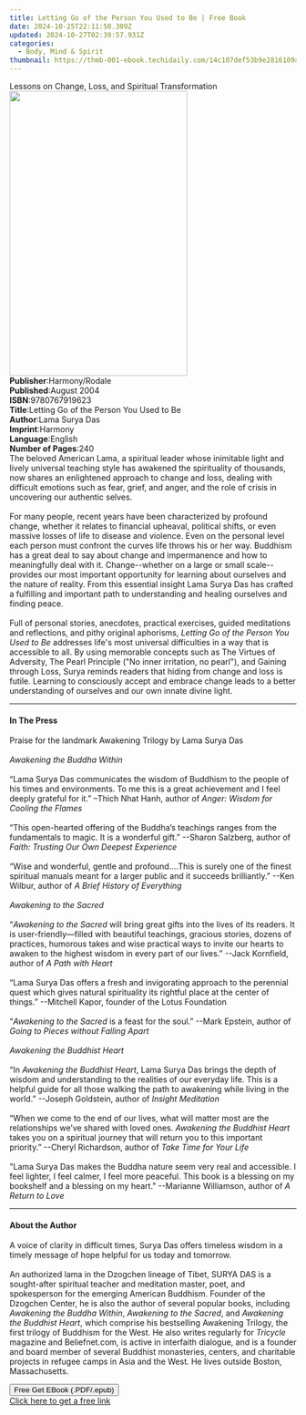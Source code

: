 ```yaml
---
title: Letting Go of the Person You Used to Be | Free Book
date: 2024-10-25T22:11:50.309Z
updated: 2024-10-27T02:39:57.931Z
categories:
  - Body, Mind & Spirit
thumbnail: https://thmb-001-ebook.techidaily.com/14c107def53b9e2816109a8d3b92cc690940978f1581b76034a8d28e12aa0fb0.jpg
---
```

<main id="book-container">
  <div class="flex flex-col">
    <div class="book-brief flex-1 py-6 px-4 sm:p-6 md:py-10 md:px-8">
      <!-- brief-->
      <div class="book-brief-main">
        Lessons on Change, Loss, and Spiritual Transformation
      </div>
    </div>
    <div
      class="book-meta-info flex-1 grid gap-4 col-start-1 col-end-3 row-start-1 sm:mb-6 sm:grid-cols-4 lg:gap-6 lg:col-start-2 lg:row-end-6 lg:row-span-6 lg:mb-0"
    >
      <div
        class="book-meta-info-left place-content-center mt-4 p-4 text-sm leading-6 col-start-2 col-span-2 dark:text-slate-400"
      >
        <img
          class="w-full h-500 object-cover rounded-lg sm:h-255 sm:col-span-2 lg:col-span-full"
          src="https://img-001-ebook.techidaily.com/4321575072ae54bdd28edc29d86ce8da13dc4f091317c01956a7107b96c96ae6.jpg"
          alt=""
          width="312"
          height="500"
        />
      </div>
      <div
        class="book-meta-info-right mt-2 col-start-1 row-start-2 col-span-3 self-center"
      >
        <!-- meta data  -->
        <div class="flex flex-col px-4 md:px-8">
          <div class="flex-1">
            <strong>Publisher</strong>:<span class="px-2">Harmony/Rodale</span>
          </div>
          <div class="flex-1">
            <strong>Published</strong>:<span class="px-2">August 2004</span>
          </div>
          <div class="flex-1">
            <strong>ISBN</strong>:<span class="px-2">9780767919623</span>
          </div>
          <div class="flex-1">
            <strong>Title</strong>:<span class="px-2"
              >Letting Go of the Person You Used to Be</span
            >
          </div>
          <div class="flex-1">
            <strong>Author</strong>:<span class="px-2">Lama Surya Das</span>
          </div>
          <div class="flex-1">
            <strong>Imprint</strong>:<span class="px-2">Harmony</span>
          </div>
          <div class="flex-1">
            <strong>Language</strong>:<span class="px-2">English</span>
          </div>
          <div class="flex-1">
            <strong>Number of Pages</strong>:<span class="px-2">240</span>
          </div>
        </div>
      </div>
    </div>
    <div class="book-description flex-1 py-6 px-4 sm:p-6 md:py-10 md:px-8">
      <div class="book-description-main">
        <div accordion-content="" id="description">
          The beloved American Lama, a spiritual leader whose inimitable light
          and<br />lively universal teaching style has awakened the spirituality
          of thousands, now shares an enlightened approach to change and loss,
          dealing with difficult emotions such as fear, grief, and anger, and
          the role of crisis in uncovering our authentic selves.<br /><br />For
          many people, recent years have been characterized by profound change,
          whether it relates to financial upheaval, political shifts, or even
          massive losses of life to disease and violence. Even on the personal
          level each person must confront the curves life throws his or her way.
          Buddhism has a great deal to say about change and impermanence and how
          to meaningfully deal with it. Change--whether on a large or small
          scale--provides our most important opportunity for learning about
          ourselves and the nature of reality. From this essential insight Lama
          Surya Das has crafted a fulfilling and important path to understanding
          and healing ourselves and finding peace.<br /><br />Full of personal
          stories, anecdotes, practical exercises, guided meditations and
          reflections, and pithy original aphorisms,
          <i>Letting Go of the Person You Used to Be</i> addresses life's most
          universal difficulties in a way that is accessible to all. By using
          memorable concepts such as The Virtues of Adversity, The Pearl
          Principle ("No inner irritation, no pearl"), and Gaining through Loss,
          Surya reminds readers that hiding from change and loss is futile.
          Learning to consciously accept and embrace change leads to a better
          understanding of ourselves and our own innate divine light.
        </div>
        <div class="accordion-fader"></div>
      </div>
    </div>
    <div class="book-excerpts flex-1 py-6 px-4 sm:p-6 md:py-10 md:px-8">
      <!-- excerpts-->
      <div class="book-excerpts-main">
        <hr />
        <h4 class="placeholder placeholder-heading">
          <span>In The Press</span>
        </h4>
        <p>
          Praise for the landmark Awakening Trilogy by Lama Surya Das<br /><br /><i
            >Awakening the Buddha Within<br /></i
          ><br />“Lama Surya Das communicates the wisdom of Buddhism to the
          people of his times and environments. To me this is a great
          achievement and I feel deeply grateful for it.” –Thich Nhat Hanh,
          author of <i>Anger: Wisdom for Cooling the Flames</i><br /><br />“This
          open-hearted offering of the Buddha’s teachings ranges from the
          fundamentals to magic. It is a wonderful gift.” --Sharon Salzberg,
          author of <i>Faith: Trusting Our Own Deepest Experience<br /></i
          ><br />“Wise and wonderful, gentle and profound.…This is surely one of
          the finest spiritual manuals meant for a larger public and it succeeds
          brilliantly.” --Ken Wilbur, author of
          <i>A Brief History of Everything</i><br /><br /><i
            >Awakening to the Sacred<br /></i
          ><br />“<i>Awakening to the Sacred</i> will bring great gifts into the
          lives of its readers. It is user-friendly—filled with beautiful
          teachings, gracious stories, dozens of practices, humorous takes and
          wise practical ways to invite our hearts to awaken to the highest
          wisdom in every part of our lives.” --Jack Kornfield, author of
          <i>A Path with Heart</i><br /><br />“Lama Surya Das offers a fresh and
          invigorating approach to the perennial quest which gives natural
          spirituality its rightful place at the center of things.” --Mitchell
          Kapor, founder of the Lotus Foundation<br /><br />“<i
            >Awakening to the Sacred</i
          >
          is a feast for the soul.” --Mark Epstein, author of
          <i>Going to Pieces without Falling Apart</i><br /><br /><i
            >Awakening the Buddhist Heart<br /></i
          ><br />“In <i>Awakening the Buddhist Heart</i>, Lama Surya Das brings
          the depth of wisdom and understanding to the realities of our everyday
          life. This is a helpful guide for all those walking the path to
          awakening while living in the world.” --Joseph Goldstein, author of
          <i>Insight Meditation</i><br /><br />“When we come to the end of our
          lives, what will matter most are the relationships we’ve shared with
          loved ones. <i>Awakening the Buddhist Heart</i> takes you on a
          spiritual journey that will return you to this important priority.”
          --Cheryl Richardson, author of <i>Take Time for Your Life<br /></i
          ><br />"Lama Surya Das makes the Buddha nature seem very real and
          accessible. I feel lighter, I feel calmer, I feel more peaceful. This
          book is a blessing on my bookshelf and a blessing on my heart."
          --Marianne Williamson, author of <i>A Return to Love</i>
        </p>
      </div>
    </div>
    <div class="book-about-author flex-1 py-6 px-4 sm:p-6 md:py-10 md:px-8">
      <!-- about author-->
      <div class="book-main-author-main">
        <hr />
        <h4 class="placeholder placeholder-heading">
          <span>About the Author</span>
        </h4>
        <p>
          A voice of clarity in difficult times, Surya Das offers timeless
          wisdom in a timely message of hope helpful for us today and
          tomorrow.<br /><br />An authorized lama in the Dzogchen lineage of
          Tibet, SURYA DAS is a sought-after spiritual teacher and meditation
          master, poet, and spokesperson for the emerging American Buddhism.
          Founder of the Dzogchen Center, he is also the author of several
          popular books, including <i>Awakening the Buddha Within</i>,
          <i>Awakening to the Sacred</i>, and
          <i>Awakening the Buddhist Heart</i>, which comprise his bestselling
          Awakening Trilogy, the first trilogy of Buddhism for the West. He also
          writes regularly for <i>Tricycle</i> magazine and Beliefnet.com, is
          active in interfaith dialogue, and is a founder and board member of
          several Buddhist monasteries, centers, and charitable projects in
          refugee camps in Asia and the West. He lives outside Boston,
          Massachusetts.
        </p>
      </div>
    </div>
    <div class="book-free-get flex-1 py-6 px-4 sm:p-6 md:py-10 md:px-8">
      <button
        id="btn-free-get"
        class="bg-blue-500 hover:bg-blue-700 text-white font-bold py-2 px-4 rounded"
      >
        Free Get EBook (.PDF/.epub)
      </button>
      <div id="countdown-display" class="px-2 text-lg mt-2"></div>
      <a
        id="free-link"
        class="hidden bg-blue-500 hover:bg-blue-700 text-white font-bold py-2 px-4 rounded"
        href="https://www.ebooks.com/en-us/book/192561/letting-go-of-the-person-you-used-to-be/lama-surya-das/"
        target="_blank"
        >Click here to get a free link</a
      >
    </div>
    <script>
      let countdownTime = 0;
      let countdownInterval = null;
      document
        .getElementById('btn-free-get')
        .addEventListener('click', startCountdown);
      function startCountdown() {
        countdownTime = new Date().getTime() + 60000 * 3;
        countdownInterval = setInterval(updateCountdown, 1000);
        document.getElementById('btn-free-get').disabled = true;
        document
          .getElementById('btn-free-get')
          .classList.add('bg-gray-500', 'cursor-not-allowed');
      }
      function updateCountdown() {
        let currentTime = new Date().getTime();
        let timeLeft = countdownTime - currentTime;
        let secondsLeft = Math.floor(timeLeft / 1000);
        document.getElementById('countdown-display').innerHTML =
          `Remaining time: ${secondsLeft} seconds.`;
        if (secondsLeft <= 0) {
          clearInterval(countdownInterval);
          document.getElementById('btn-free-get').classList.add('hidden');
          document.getElementById('free-link').classList.remove('hidden');
          document.getElementById('countdown-display').innerHTML = '';
        }
      }
    </script>
  </div>
</main>

<ins class="adsbygoogle"
      style="display:block"
      data-ad-client="ca-pub-7571918770474297"
      data-ad-slot="8358498916"
      data-ad-format="auto"
      data-full-width-responsive="true"></ins>
    